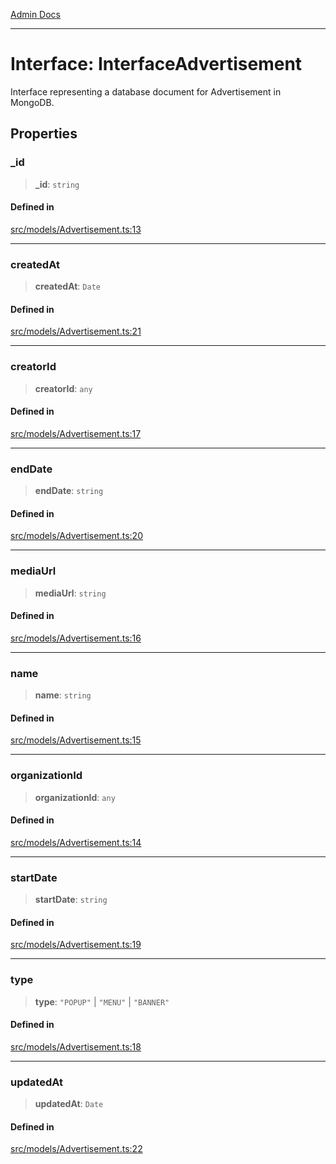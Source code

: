 [Admin Docs](/)

***

# Interface: InterfaceAdvertisement

Interface representing a database document for Advertisement in MongoDB.

## Properties

### \_id

> **\_id**: `string`

#### Defined in

[src/models/Advertisement.ts:13](https://github.com/Suyash878/talawa-api/blob/cfd688207611ba245c99edd8dbaccb2cdbf6a043/src/models/Advertisement.ts#L13)

***

### createdAt

> **createdAt**: `Date`

#### Defined in

[src/models/Advertisement.ts:21](https://github.com/Suyash878/talawa-api/blob/cfd688207611ba245c99edd8dbaccb2cdbf6a043/src/models/Advertisement.ts#L21)

***

### creatorId

> **creatorId**: `any`

#### Defined in

[src/models/Advertisement.ts:17](https://github.com/Suyash878/talawa-api/blob/cfd688207611ba245c99edd8dbaccb2cdbf6a043/src/models/Advertisement.ts#L17)

***

### endDate

> **endDate**: `string`

#### Defined in

[src/models/Advertisement.ts:20](https://github.com/Suyash878/talawa-api/blob/cfd688207611ba245c99edd8dbaccb2cdbf6a043/src/models/Advertisement.ts#L20)

***

### mediaUrl

> **mediaUrl**: `string`

#### Defined in

[src/models/Advertisement.ts:16](https://github.com/Suyash878/talawa-api/blob/cfd688207611ba245c99edd8dbaccb2cdbf6a043/src/models/Advertisement.ts#L16)

***

### name

> **name**: `string`

#### Defined in

[src/models/Advertisement.ts:15](https://github.com/Suyash878/talawa-api/blob/cfd688207611ba245c99edd8dbaccb2cdbf6a043/src/models/Advertisement.ts#L15)

***

### organizationId

> **organizationId**: `any`

#### Defined in

[src/models/Advertisement.ts:14](https://github.com/Suyash878/talawa-api/blob/cfd688207611ba245c99edd8dbaccb2cdbf6a043/src/models/Advertisement.ts#L14)

***

### startDate

> **startDate**: `string`

#### Defined in

[src/models/Advertisement.ts:19](https://github.com/Suyash878/talawa-api/blob/cfd688207611ba245c99edd8dbaccb2cdbf6a043/src/models/Advertisement.ts#L19)

***

### type

> **type**: `"POPUP"` \| `"MENU"` \| `"BANNER"`

#### Defined in

[src/models/Advertisement.ts:18](https://github.com/Suyash878/talawa-api/blob/cfd688207611ba245c99edd8dbaccb2cdbf6a043/src/models/Advertisement.ts#L18)

***

### updatedAt

> **updatedAt**: `Date`

#### Defined in

[src/models/Advertisement.ts:22](https://github.com/Suyash878/talawa-api/blob/cfd688207611ba245c99edd8dbaccb2cdbf6a043/src/models/Advertisement.ts#L22)

